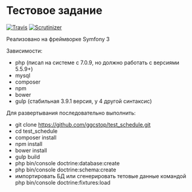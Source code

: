 Тестовое задание
========================

[![Travis](https://api.travis-ci.org/ggcstop/test_schedule.svg)]()
[![Scrutinizer](https://img.shields.io/scrutinizer/g/ggcstop/test_schedule.svg)]()

Реализовано на фреймворке Symfony 3

Зависимости:
* php (писал на системе с 7.0.9, но должно работать с версиями 5.5.9+)
* mysql
* composer
* npm
* bower
* gulp (стабильная 3.9.1 версия, у 4 другой синтаксис)

Для развертывания последовательно выполнить:

* git clone https://github.com/ggcstop/test_schedule.git
* cd test_schedule
* composer install
* npm install
* bower install
* gulp build
* php bin/console doctrine:database:create
* php bin/console doctrine:schema:create
* импортировать БД или сгенерировать тетовые данные командой php bin/console doctrine:fixtures:load


